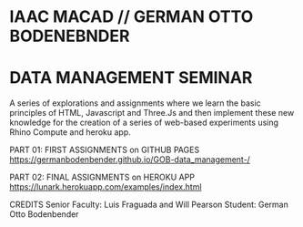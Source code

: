 # IAAC MACAD  //  GERMAN OTTO BODENEBNDER

# DATA MANAGEMENT SEMINAR

 A series of explorations and assignments where we learn the basic principles of HTML, Javascript and Three.Js and then implement these new knowledge for the creation of a series of web-based experiments using Rhino Compute and heroku app.

 PART 01: FIRST ASSIGNMENTS on GITHUB PAGES
https://germanbodenbender.github.io/GOB-data_management-/


PART 02: FINAL ASSIGNMENTS on HEROKU APP
https://lunark.herokuapp.com/examples/index.html

CREDITS
Senior Faculty: Luis Fraguada and Will Pearson
Student: German Otto Bodenbender
